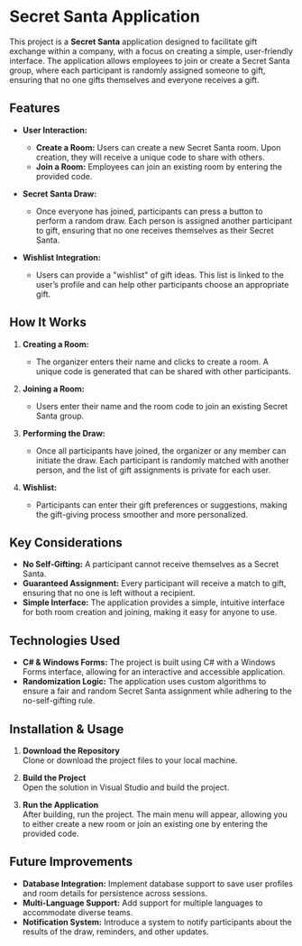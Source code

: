 # **Secret Santa Application**

This project is a **Secret Santa** application designed to facilitate gift exchange within a company, with a focus on creating a simple, user-friendly interface. The application allows employees to join or create a Secret Santa group, where each participant is randomly assigned someone to gift, ensuring that no one gifts themselves and everyone receives a gift.

## **Features**

- **User Interaction:**
  - **Create a Room:** Users can create a new Secret Santa room. Upon creation, they will receive a unique code to share with others.
  - **Join a Room:** Employees can join an existing room by entering the provided code.
  
- **Secret Santa Draw:**
  - Once everyone has joined, participants can press a button to perform a random draw. Each person is assigned another participant to gift, ensuring that no one receives themselves as their Secret Santa.
  
- **Wishlist Integration:**
  - Users can provide a "wishlist" of gift ideas. This list is linked to the user’s profile and can help other participants choose an appropriate gift.

## **How It Works**

1. **Creating a Room:**
   - The organizer enters their name and clicks to create a room. A unique code is generated that can be shared with other participants.
   
2. **Joining a Room:**
   - Users enter their name and the room code to join an existing Secret Santa group.
   
3. **Performing the Draw:**
   - Once all participants have joined, the organizer or any member can initiate the draw. Each participant is randomly matched with another person, and the list of gift assignments is private for each user.

4. **Wishlist:**
   - Participants can enter their gift preferences or suggestions, making the gift-giving process smoother and more personalized.

## **Key Considerations**

- **No Self-Gifting:** A participant cannot receive themselves as a Secret Santa.
- **Guaranteed Assignment:** Every participant will receive a match to gift, ensuring that no one is left without a recipient.
- **Simple Interface:** The application provides a simple, intuitive interface for both room creation and joining, making it easy for anyone to use.

## **Technologies Used**

- **C# & Windows Forms:** The project is built using C# with a Windows Forms interface, allowing for an interactive and accessible application.
- **Randomization Logic:** The application uses custom algorithms to ensure a fair and random Secret Santa assignment while adhering to the no-self-gifting rule.

## **Installation & Usage**

1. **Download the Repository**  
   Clone or download the project files to your local machine.

2. **Build the Project**  
   Open the solution in Visual Studio and build the project.

3. **Run the Application**  
   After building, run the project. The main menu will appear, allowing you to either create a new room or join an existing one by entering the provided code.

## **Future Improvements**

- **Database Integration:** Implement database support to save user profiles and room details for persistence across sessions.
- **Multi-Language Support:** Add support for multiple languages to accommodate diverse teams.
- **Notification System:** Introduce a system to notify participants about the results of the draw, reminders, and other updates.
